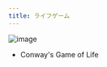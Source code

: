 ```yaml
---
title: ライフゲーム
---
```


![image](https://gyazo.com/eb10386e643a000d9b493058655c5e97/thumb/1000)

* Conway's Game of Life

